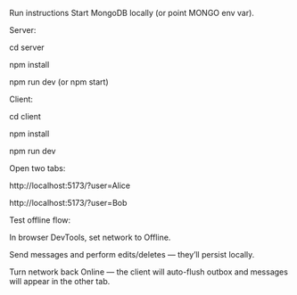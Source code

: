 Run instructions
Start MongoDB locally (or point MONGO env var).

Server:

cd server

npm install

npm run dev (or npm start)

Client:

cd client

npm install

npm run dev

Open two tabs:

http://localhost:5173/?user=Alice

http://localhost:5173/?user=Bob

Test offline flow:

In browser DevTools, set network to Offline.

Send messages and perform edits/deletes — they’ll persist locally.

Turn network back Online — the client will auto-flush outbox and messages will appear in the other tab.
